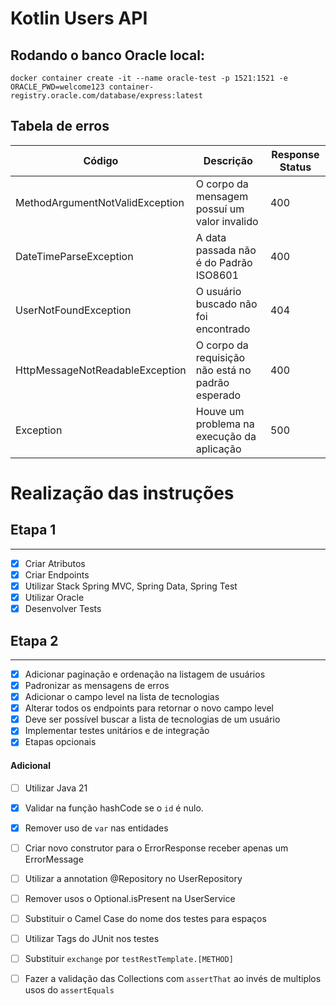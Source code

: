 # Kotlin Users API

## Rodando o banco Oracle local:

```shell
docker container create -it --name oracle-test -p 1521:1521 -e ORACLE_PWD=welcome123 container-registry.oracle.com/database/express:latest
```

## Tabela de erros

| Código                          | Descrição                                         | Response Status | 
|---------------------------------|---------------------------------------------------|-----------------|
| MethodArgumentNotValidException | O corpo da mensagem possuí um valor invalido      | 400             | 
| DateTimeParseException          | A data passada não é do Padrão ISO8601            | 400             | 
| UserNotFoundException           | O usuário buscado não foi encontrado              | 404             |
| HttpMessageNotReadableException | O corpo da requisição não está no padrão esperado | 400             | 
| Exception                       | Houve um problema na execução da aplicação        | 500             |

# Realização das instruções
## Etapa 1

---
- [x] Criar Atributos
- [x] Criar Endpoints
- [x] Utilizar Stack Spring MVC, Spring Data, Spring Test
- [x] Utilizar Oracle
- [x] Desenvolver Tests

## Etapa 2

---
- [x] Adicionar paginação e ordenação na listagem de usuários
- [x] Padronizar as mensagens de erros
- [x] Adicionar o campo level na lista de tecnologias
- [x] Alterar todos os endpoints para retornar o novo campo level
- [x] Deve ser possível buscar a lista de tecnologias de um usuário
- [x] Implementar testes unitários e de integração
- [x] Etapas opcionais

#### Adicional
- [ ] Utilizar Java 21
- [x] Validar na função hashCode se o `id` é nulo. 
- [x] Remover uso de `var` nas entidades
- [ ] Criar novo construtor para o ErrorResponse receber apenas um ErrorMessage
- [ ] Utilizar a annotation @Repository no UserRepository
- [ ] Remover usos o Optional.isPresent na UserService
- [ ] Substituir o Camel Case do nome dos testes para espaços
- [ ] Utilizar Tags do JUnit nos testes 
- [ ] Substituir `exchange` por `testRestTemplate.[METHOD]`
- [ ] Fazer a validação das Collections com `assertThat` ao invés de multiplos usos do `assertEquals`

